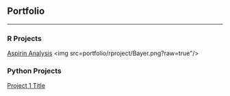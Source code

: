## Portfolio


---


### R Projects


[Aspirin Analysis](/rprojects/aspirin.rmd)
<img src=portfolio/rproject/Bayer.png?raw=true"/>


### Python Projects
[Project 1 Title](http://example.com)

